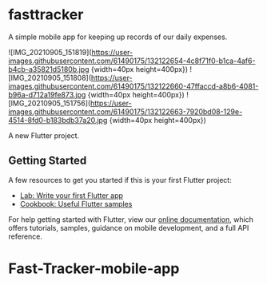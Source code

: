 
# fasttracker

A simple mobile app for keeping up records of our daily expenses.

![IMG_20210905_151819](https://user-images.githubusercontent.com/61490175/132122654-4c8f71f0-b1ca-4af6-b4cb-a35821d5180b.jpg {width=40px height=400px})
![IMG_20210905_151808](https://user-images.githubusercontent.com/61490175/132122660-47ffaccd-a8b6-4081-b96a-d712a19fe873.jpg {width=40px height=400px})
![IMG_20210905_151756](https://user-images.githubusercontent.com/61490175/132122663-7920bd08-129e-4514-8fd0-b183bdb37a20.jpg {width=40px height=400px})


A new Flutter project.

## Getting Started

A few resources to get you started if this is your first Flutter project:

- [Lab: Write your first Flutter app](https://flutter.dev/docs/get-started/codelab)
- [Cookbook: Useful Flutter samples](https://flutter.dev/docs/cookbook)

For help getting started with Flutter, view our
[online documentation](https://flutter.dev/docs), which offers tutorials,
samples, guidance on mobile development, and a full API reference.
# Fast-Tracker-mobile-app

